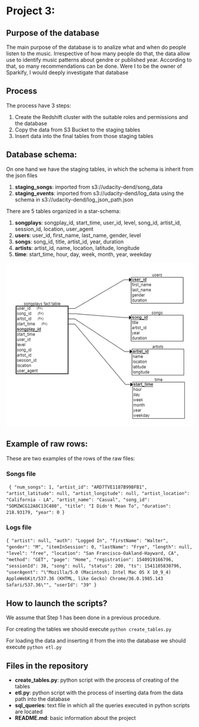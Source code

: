 # Project 3:

## Purpose of the database

The main purpose of the database is to analize what and when do people listen to the music. Irrespective of how many people do that, the data allow use to identify music patterns about gendre or published year. According to that, so many recommendations can be done. Were I to be the owner of Sparkify, I would deeply investigate that database

## Process

The process have 3 steps:

1. Create the Redshift cluster with the suitable roles and permissions and the database
2. Copy the data from S3 Bucket to the staging tables
3. Insert data into the final tables from those staging tables

## Database schema:

On one hand we have the staging tables, in which the schema is inherit from the json files

1. **staging_songs**: imported from s3://udacity-dend/song_data
2. **staging_events**: imported from s3://udacity-dend/log_data using the schema in s3://udacity-dend/log_json_path.json

There are 5 tables organized in a star-schema:

1. **songplays**: songplay_id, start_time, user_id, level, song_id, artist_id, session_id, location, user_agent
2. **users**: user_id, first_name, last_name, gender, level
3. **songs**: song_id, title, artist_id, year, duration
4. **artists**: artist_id, name, location, latitude, longitude
5. **time**: start_time, hour, day, week, month, year, weekday

![alt text](schema.png "Database schema")

## Example of raw rows:

These are two examples of the rows of the raw files:

### Songs file

`
{
  "num_songs": 1,
  "artist_id": "ARD7TVE1187B99BFB1",
  "artist_latitude": null,
  "artist_longitude": null,
  "artist_location": "California - LA",
  "artist_name": "Casual",
  "song_id": "SOMZWCG12A8C13C480",
  "title": "I Didn't Mean To",
  "duration": 218.93179,
  "year": 0
}`

### Logs file

`{
  "artist": null,
  "auth": "Logged In",
  "firstName": "Walter",
  "gender": "M",
  "itemInSession": 0,
  "lastName": "Frye",
  "length": null,
  "level": "free",
  "location": "San Francisco-Oakland-Hayward, CA",
  "method": "GET",
  "page": "Home",
  "registration": 1540919166796,
  "sessionId": 38,
  "song": null,
  "status": 200,
  "ts": 1541105830796,
  "userAgent": "\"Mozilla/5.0 (Macintosh; Intel Mac OS X 10_9_4) AppleWebKit/537.36 (KHTML, like Gecko) Chrome/36.0.1985.143 Safari/537.36\"",
  "userId": "39"
}`

## How to launch the scripts?

We assume that Step 1 has been done in a previous procedure.

For creating the tables we should execute `python create_tables.py`

For loading the data and inserting it from the into the database we should execute `python etl.py`

## Files in the repository

* **create_tables.py**: python script with the process of creating of the tables
* **etl.py**: python script with the process of inserting data from the data path into the database
* **sql_queries**: text file in which all the queries executed in python scripts are located
* **README.md**: basic information about the project